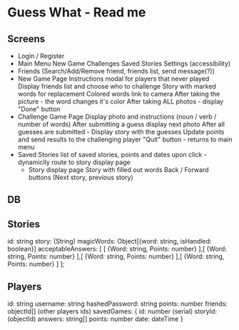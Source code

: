 # Guess What - Read me

Screens
-------
- Login / Register
- Main Menu
  New Game
  Challenges
  Saved Stories
  Settings (accessibility)
- Friends (Search/Add/Remove friend, friends list, send message(?))
- New Game Page
  Instructions modal for players that never played
  Display friends list and choose who to challenge
  Story with marked words for replacement
  Colored words link to camera
  After taking the picture - the word changes it's color
  After taking ALL photos - display "Done" button
- Challenge Game Page
  Display photo and instructions (noun / verb / number of words)
  After submitting a guess display next photo
  After all guesses are submitted - Display story with the guesses
  Update points and send results to the challenging player
  "Quit" button - returns to main menu
- Saved Stories
   list of saved stories, points and dates
   upon click - dynamiclly route to story display page
   - Story display page
      Story with filled out words
      Back / Forward buttons (Next story, previous story)

## DB
Stories
-------
id: string
story: (String)
magicWords: Object[{word: string, isHandled: boolean}]
acceptableAnswers: [
   [
   {Word: string, Points: number}
   ],[
   {Word: string, Points: number}
   ],[
   {Word: string, Points: number}
   ],[
   {Word: string, Points: number}
   ]
];

Players
-------
id: string
username: string
hashedPassword: string
points: number
friends: objectId[] (other players ids)
savedGames: {
   id: number (serial)
   storyId: (objectId)
   answers: string[]
   points: number
   date: dateTime
}